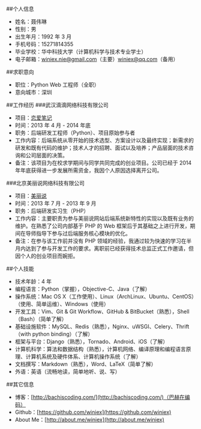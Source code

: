 ##个人信息
* 姓名：聂伟琳
* 性别：男
* 出生年月：1992 年 3 月
* 手机号码：15271814355
* 毕业学校：华中科技大学（计算机科学与技术专业学士）
* 电子邮箱：<a href="mailto:winiex.nie@gmail.com">winiex.nie@gmail.com</a>（主要）<a href="mailto:winiex@qq.com">winiex@qq.com</a>（备用）

##求职意向
* 职位：Python Web 工程师（全职）
* 意向城市：深圳

##工作经历
###武汉滴滴网络科技有限公司
* 项目：[恋爱笔记](http://portal.lianaibiji.com/)
* 时间：2013 年 4 月 - 2014 年底
* 职务：后端研发工程师（Python）、项目原始参与者
* 工作内容：后端系统从零开始的技术选型、方案设计以及最终实现；新需求的研发和既有代码的维护；技术人才的招聘、面试以及培养；产品层面的技术咨询和公司层面的决策。
* 备注：该项目为在校求学期间与同学共同完成的创业项目。公司已经于 2014 年年底获得进一步发展所需资金，我因个人原因选择离开公司。

###北京美丽说网络科技有限公司
* 项目：[美丽说](http://www.meilishuo.com/)
* 时间：2013 年 7 月 - 2013 年 9 月
* 职务：后端研发实习生（PHP）
* 工作内容：主要职责为参与美丽说网站后端系统新特性的实现以及既有业务的维护。在熟悉了公司内部基于 PHP 的 Web 框架后于其基础之上进行开发，期间在导师指导下参与过后端服务核心模块的优化。
* 备注：在参与该工作前并没有 PHP 领域的经验，我通过较为快速的学习在半月内达到了参与开发工作的要求。离职前已经获得技术总监正式工作邀请，但因个人的创业项目而婉拒。

##个人技能
* 技术年龄：4 年
* 编程语言：Python（掌握），Objective-C、Java（了解）
* 操作系统：Mac OS X（工作使用）、Linux（ArchLinux、Ubuntu、CentOS）（使用、简单运维）、Windows（使用）
* 开发工具：Vim、Git & Git Workflow、GitHub & BitBucket（熟悉），Shell（Bash）（简单了解）
* 基础设施软件：MySQL、Redis（熟悉），Nginx、uWSGI、Celery、Thrift（with python binding）（了解）
* 框架与平台：Django（熟悉），Tornado、Android、iOS（了解）
* 计算机科学：算法和数据结构（熟悉），计算机网络、编译原理和编程语言原理、计算机系统及硬件体系、计算机操作系统（了解）
* 文档撰写：Markdown（熟悉），Word、LaTeX（简单了解）
* 外语：英语（流畅地读，简单地听、说、写）

##其它信息
* 博客：[http://bachiscoding.com/](http://bachiscoding.com/)（巴赫在编码）
* Github：[https://github.com/winiex](https://github.com/winiex)
* About Me：[http://about.me/winiex](http://about.me/winiex)